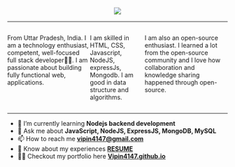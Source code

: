 <h3 align="center">
  <img src="https://readme-typing-svg.demolab.com/?lines=Hii+👋+I'm +Vipin+Kumar;Aspiring+Full+Stack+Web+Developer!&font=Fira%20Code&center=true&width=700&height=40&weight=700&size=25&duration=2000&pause=5000">
</h3>
<hr/>
     <div style="display:flex">
    <p align="left" style="max-width:40%">
From Uttar Pradesh, India. I am a technology enthusiast, competent, well-focused full stack developer👨‍💻. I am passionate about building fully functional web, applications.

I am skilled in HTML, CSS, Javascript, NodeJS, expressJs, Mongodb. I am good in data structure and algorithms.

I am also an open-source enthusiast. I learned a lot from the open-source community and I love how collaboration and knowledge sharing happened through open-source.

</p>
</div>
<hr/>


- 🌱 I’m currently learning **Nodejs backend development**
- 💬 Ask me about **JavaScript, NodeJS, ExpressJS, MongoDB, MySQL**
- 📫 How to reach me **[vipin4147@gmail.com](mailto:vipin4147@gmail.com)**
- 📄 Know about my experiences **[RESUME](https://www.canva.com/design/DAFctMPXPbE/F_8ablPWCrhI2v1iD1ca-A/view?utm_content=DAFctMPXPbE&utm_campaign=designshare&utm_medium=link2&utm_source=sharebutton)**
- 👨‍💻 Checkout my portfolio here **[Vipin4147.github.io](https://Vipin4147.github.io/)**


<!--
**Vipin4147/Vipin4147** is a ✨ _special_ ✨ repository because its `README.md` (this file) appears on your GitHub profile.

Here are some ideas to get you started:

- 🔭 I’m currently working on ...
- 🌱 I’m currently learning ...
- 👯 I’m looking to collaborate on ...
- 🤔 I’m looking for help with ...
- 💬 Ask me about ...
- 📫 How to reach me: ...
- 😄 Pronouns: ...
- ⚡ Fun fact: ...
-->
